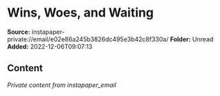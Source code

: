 # Wins, Woes, and Waiting

**Source:** instapaper-private://email/e02e86a245b3826dc495e3b42c8f330a/
**Folder:** Unread
**Added:** 2022-12-06T09:07:13




## Content
*Private content from instapaper_email*
